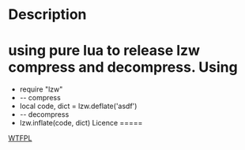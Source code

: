 Description
=====
using pure lua to release lzw compress and decompress.
Using
=====
* require "lzw"
* -- compress
* local code, dict = lzw.deflate('asdf')
* -- decompress
* lzw.inflate(code, dict)
Licence
=====

[WTFPL](http://en.wikipedia.org/wiki/WTFPL) 
